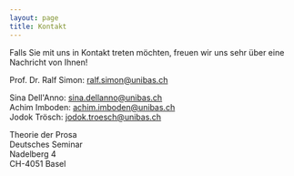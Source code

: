 ```yaml
---
layout: page
title: Kontakt
---
```


Falls Sie mit uns in Kontakt treten möchten, freuen wir uns sehr über eine Nachricht von Ihnen!

Prof. Dr. Ralf Simon: [ralf.simon@unibas.ch](mailto:ralf.simon@unibas.ch)

Sina Dell'Anno:  [sina.dellanno@unibas.ch](mailto:sina.dellanno@unibas.ch) <br>
Achim Imboden:  [achim.imboden@unibas.ch](mailto:achim.imboden@unibas.ch) <br>
Jodok Trösch:  [jodok.troesch@unibas.ch](mailto:jodok.troesch@unibas.ch) <br>


Theorie der Prosa<br>
Deutsches Seminar<br>
Nadelberg 4<br>
CH-4051 Basel
